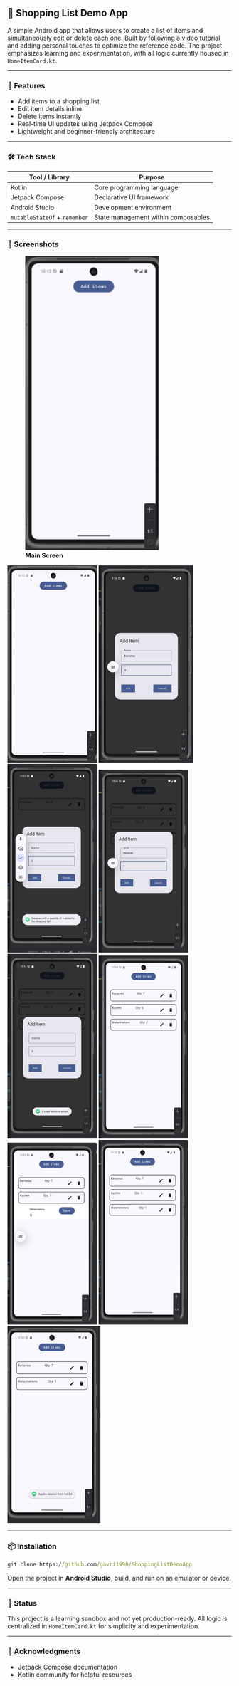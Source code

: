 ## 📱 Shopping List Demo App

A simple Android app that allows users to create a list of items and simultaneously edit or delete each one. Built by following a video tutorial and adding personal touches to optimize the reference code. The project emphasizes learning and experimentation, with all logic currently housed in `HomeItemCard.kt`.

---

### 🚀 Features

- Add items to a shopping list
- Edit item details inline
- Delete items instantly
- Real-time UI updates using Jetpack Compose
- Lightweight and beginner-friendly architecture

---

### 🛠️ Tech Stack

| Tool / Library                | Purpose                             |
|-------------------------------|-------------------------------------|
| Kotlin                        | Core programming language           |
| Jetpack Compose               | Declarative UI framework            |
| Android Studio                | Development environment             |
| `mutableStateOf` + `remember` | State management within composables |

---

### 📸 Screenshots

<figure>
  <img src="demoImages/screenshot1.png" alt="Main Screen" width="300"/>
  <figcaption><strong>Main Screen</strong></figcaption>
</figure>

![Main Screen](demoImages/screenshot1.png)
![Filled Add Item Alert](demoImages/screenshot2.png)
![Added Item message](demoImages/screenshot3.png)
![Adding an already existing item](demoImages/screenshot4.png)
![Existing item quantity update](demoImages/screenshot5.png)
![Added items list](demoImages/screenshot6.png)
![Editing an existing item](demoImages/screenshot7.png)
![Updated list with edited item](demoImages/screenshot8.png)
![Deleted item](demoImages/screenshot9.png)

---

### 📦 Installation

```cmd
git clone https://github.com/gavri1990/ShoppingListDemoApp
```

Open the project in **Android Studio**, build, and run on an emulator or device.

---

### 🧪 Status

This project is a learning sandbox and not yet production-ready. All logic is centralized in `HomeItemCard.kt` for simplicity and experimentation.

---

### 🙌 Acknowledgments

- Jetpack Compose documentation
- Kotlin community for helpful resources
